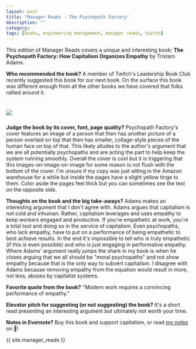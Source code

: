 ```yaml
---
layout: post
title: "Manager Reads - The Psychopath Factory"
description: ""
category: 
tags: [books, engineering management, manager reads, twitch]
---
```


This edition of Manager Reads covers a unique and interesting book: **The Psychopath Factory: How Capitalism Organizes Empathy** by Tristam Adams.

**Who recommended the book?** A member of Twitch's Leadership Book Club recently suggested this book for our next book. On the surface this book was different enough from all the other books we have covered that folks rallied around it.

<div>
    <img class="rounded-corners" style="max-width: 300px; border: 1px; margin-top: 24px;" src="{{ site.images2021 }}/05-20/psychopath-factory.png"/>
    <p class="caption-text" style="line-height: 1.5em; margin-bottom: 24px;"><strong></strong></p>
</div>

**Judge the book by its cover, font, page quality?** Psychopath Factory's cover features an image of a person that then has another picture of a person overlaid on top that then has smaller, collage-style pieces of the human face on top of that. This likely alludes to the author's argument that we are all potentially psychopaths and are acting the part to help keep the system running smoothly. Overall the cover is cool but it is triggering that this images-on-image-on-image for some reason is not flush with the bottom of the cover. I'm unsure if my copy was just sitting in the Amazon warehouse for a while but inside the pages have a slight yellow tinge to them. Color aside the pages feel thick but you can sometimes see the text on the opposite side.

**Thoughts on the book and the big take-aways?** Adams makes an interesting argument that I don't agree with. Adams argues that capitalism is not cold and inhuman. Rather, capitalism leverages and uses empathy to keep workers engaged and productive. If you're empathetic at work, you're a total tool and doing so in the service of capitalism. Even psychopaths, who lack empathy, have to put on a performance of being empathetic to best achieve results. In the end it's impossible to tell who is truly empathetic (if this is even possible) and who is just engaging in performative empathy. Where Adams' argument really jumps the shark in my book is when he closes arguing that we all should be "moral psychopaths" and not show empathy because that is the only way to subvert capitalism. I disagree with Adams because removing empathy from the equation would result in more, not less, abuses by capitalist systems.

**Favorite quote from the book?** "Modern work requires a convincing performance of empathy."

**Elevator pitch for suggesting (or not suggesting) the book?** It's a short read presenting an interesting argument but ultimately not worth your time.

**Notes in Evernote?** Buy this book and support capitalism, or read [my notes][1] on 🐘!

{{ site.manager_reads }}

[1]: https://www.evernote.com/l/AOR0sbP6cPlNDbPV-S-a_nHhgp8onyZNvqM

